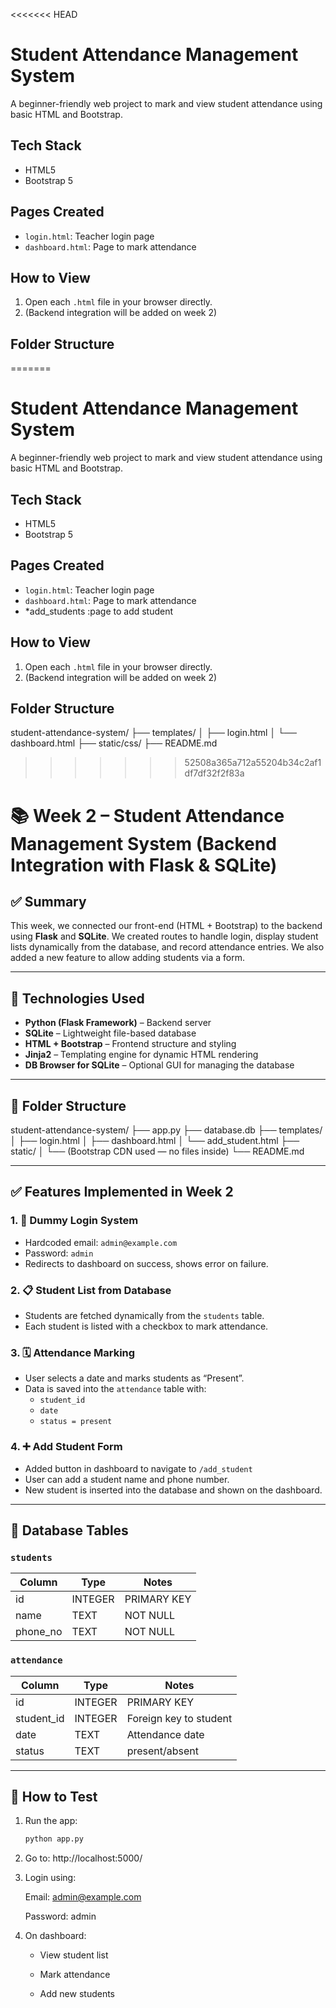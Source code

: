 <<<<<<< HEAD
# Student Attendance Management System

A beginner-friendly web project to mark and view student attendance using basic HTML and Bootstrap.

## Tech Stack
- HTML5
- Bootstrap 5

## Pages Created
- `login.html`: Teacher login page
- `dashboard.html`: Page to mark attendance

## How to View
1. Open each `.html` file in your browser directly.
2. (Backend integration will be added on week 2)

## Folder Structure
=======
# Student Attendance Management System

A beginner-friendly web project to mark and view student attendance using basic HTML and Bootstrap.

## Tech Stack
- HTML5
- Bootstrap 5

## Pages Created
- `login.html`: Teacher login page
- `dashboard.html`: Page to mark attendance
- *add_students :page to add student
  

## How to View
1. Open each `.html` file in your browser directly.
2. (Backend integration will be added on week 2)

## Folder Structure

student-attendance-system/
├── templates/
│ ├── login.html
│ └── dashboard.html
├── static/css/
├── README.md
>>>>>>> 52508a365a712a55204b34c2af1df7df32f2f83a


# 📚 Week 2 – Student Attendance Management System (Backend Integration with Flask & SQLite)

## ✅ Summary
This week, we connected our front-end (HTML + Bootstrap) to the backend using **Flask** and **SQLite**. We created routes to handle login, display student lists dynamically from the database, and record attendance entries. We also added a new feature to allow adding students via a form.

---

## 🔧 Technologies Used

- **Python (Flask Framework)** – Backend server
- **SQLite** – Lightweight file-based database
- **HTML + Bootstrap** – Frontend structure and styling
- **Jinja2** – Templating engine for dynamic HTML rendering
- **DB Browser for SQLite** – Optional GUI for managing the database

---

## 📂 Folder Structure

student-attendance-system/
├── app.py
├── database.db
├── templates/
│ ├── login.html
│ ├── dashboard.html
│ └── add_student.html
├── static/
│ └── (Bootstrap CDN used — no files inside)
└── README.md


---

## ✅ Features Implemented in Week 2

### 1. 🔐 Dummy Login System
- Hardcoded email: `admin@example.com`
- Password: `admin`
- Redirects to dashboard on success, shows error on failure.

### 2. 📋 Student List from Database
- Students are fetched dynamically from the `students` table.
- Each student is listed with a checkbox to mark attendance.

### 3. 🗓️ Attendance Marking
- User selects a date and marks students as “Present”.
- Data is saved into the `attendance` table with:
  - `student_id`
  - `date`
  - `status = present`

### 4. ➕ Add Student Form
- Added button in dashboard to navigate to `/add_student`
- User can add a student name and phone number.
- New student is inserted into the database and shown on the dashboard.

---

## 📌 Database Tables

### `students`
| Column     | Type    | Notes        |
|------------|---------|--------------|
| id         | INTEGER | PRIMARY KEY  |
| name       | TEXT    | NOT NULL     |
| phone_no   | TEXT    | NOT NULL     |

### `attendance`
| Column      | Type    | Notes                 |
|-------------|---------|------------------------|
| id          | INTEGER | PRIMARY KEY           |
| student_id  | INTEGER | Foreign key to student|
| date        | TEXT    | Attendance date       |
| status      | TEXT    | present/absent        |

---

## 🧪 How to Test

1. Run the app:
   ```bash
   python app.py

2. Go to: http://localhost:5000/

3. Login using:

   Email: admin@example.com

   Password: admin

4. On dashboard:

   - View student list

   - Mark attendance

   - Add new students
